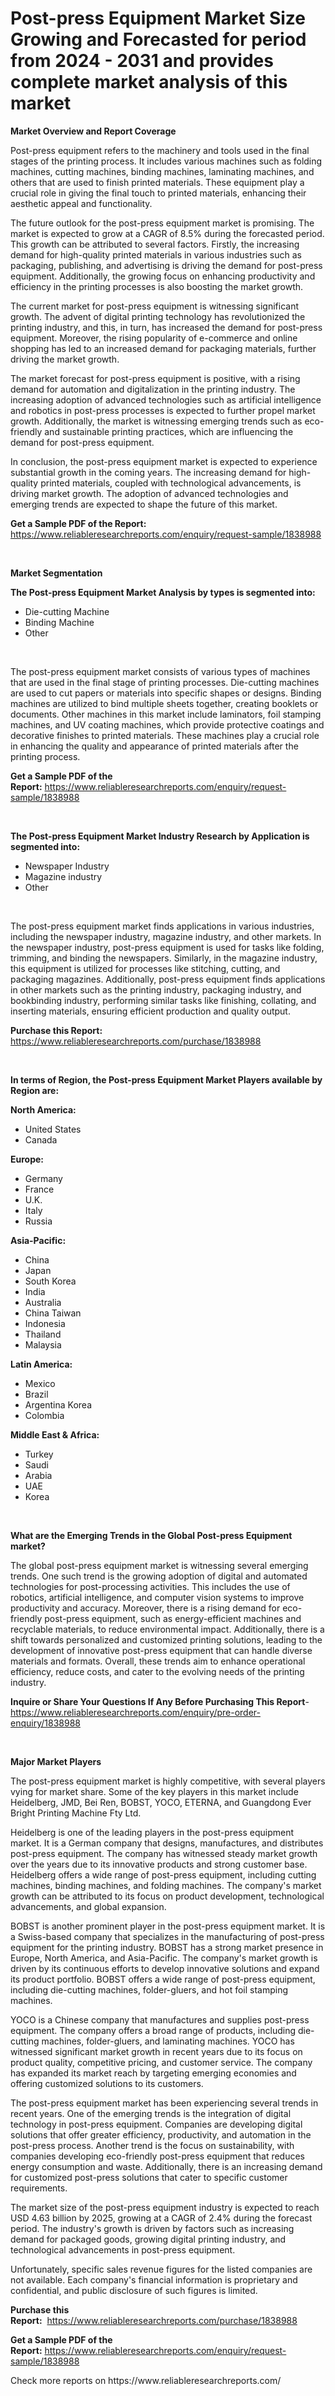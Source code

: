 <p><h1>Post-press Equipment Market Size Growing and Forecasted for period from 2024 - 2031 and provides complete market analysis of this market</h1></p><p><strong>Market Overview and Report Coverage</strong></p>
<p><p>Post-press equipment refers to the machinery and tools used in the final stages of the printing process. It includes various machines such as folding machines, cutting machines, binding machines, laminating machines, and others that are used to finish printed materials. These equipment play a crucial role in giving the final touch to printed materials, enhancing their aesthetic appeal and functionality.</p><p>The future outlook for the post-press equipment market is promising. The market is expected to grow at a CAGR of 8.5% during the forecasted period. This growth can be attributed to several factors. Firstly, the increasing demand for high-quality printed materials in various industries such as packaging, publishing, and advertising is driving the demand for post-press equipment. Additionally, the growing focus on enhancing productivity and efficiency in the printing processes is also boosting the market growth.</p><p>The current market for post-press equipment is witnessing significant growth. The advent of digital printing technology has revolutionized the printing industry, and this, in turn, has increased the demand for post-press equipment. Moreover, the rising popularity of e-commerce and online shopping has led to an increased demand for packaging materials, further driving the market growth.</p><p>The market forecast for post-press equipment is positive, with a rising demand for automation and digitalization in the printing industry. The increasing adoption of advanced technologies such as artificial intelligence and robotics in post-press processes is expected to further propel market growth. Additionally, the market is witnessing emerging trends such as eco-friendly and sustainable printing practices, which are influencing the demand for post-press equipment.</p><p>In conclusion, the post-press equipment market is expected to experience substantial growth in the coming years. The increasing demand for high-quality printed materials, coupled with technological advancements, is driving market growth. The adoption of advanced technologies and emerging trends are expected to shape the future of this market.</p></p>
<p><strong>Get a Sample PDF of the Report:</strong> <a href="https://www.reliableresearchreports.com/enquiry/request-sample/1838988">https://www.reliableresearchreports.com/enquiry/request-sample/1838988</a></p>
<p>&nbsp;</p>
<p><strong>Market Segmentation</strong></p>
<p><strong>The Post-press Equipment Market Analysis by types is segmented into:</strong></p>
<p><ul><li>Die-cutting Machine</li><li>Binding Machine</li><li>Other</li></ul></p>
<p>&nbsp;</p>
<p><p>The post-press equipment market consists of various types of machines that are used in the final stage of printing processes. Die-cutting machines are used to cut papers or materials into specific shapes or designs. Binding machines are utilized to bind multiple sheets together, creating booklets or documents. Other machines in this market include laminators, foil stamping machines, and UV coating machines, which provide protective coatings and decorative finishes to printed materials. These machines play a crucial role in enhancing the quality and appearance of printed materials after the printing process.</p></p>
<p><strong>Get a Sample PDF of the Report:</strong>&nbsp;<a href="https://www.reliableresearchreports.com/enquiry/request-sample/1838988">https://www.reliableresearchreports.com/enquiry/request-sample/1838988</a></p>
<p>&nbsp;</p>
<p><strong>The Post-press Equipment Market Industry Research by Application is segmented into:</strong></p>
<p><ul><li>Newspaper Industry</li><li>Magazine industry</li><li>Other</li></ul></p>
<p>&nbsp;</p>
<p><p>The post-press equipment market finds applications in various industries, including the newspaper industry, magazine industry, and other markets. In the newspaper industry, post-press equipment is used for tasks like folding, trimming, and binding the newspapers. Similarly, in the magazine industry, this equipment is utilized for processes like stitching, cutting, and packaging magazines. Additionally, post-press equipment finds applications in other markets such as the printing industry, packaging industry, and bookbinding industry, performing similar tasks like finishing, collating, and inserting materials, ensuring efficient production and quality output.</p></p>
<p><strong>Purchase this Report:</strong>&nbsp; <a href="https://www.reliableresearchreports.com/purchase/1838988">https://www.reliableresearchreports.com/purchase/1838988</a></p>
<p>&nbsp;</p>
<p><strong>In terms of Region, the Post-press Equipment Market Players available by Region are:</strong></p>
<p>
    <p> <strong> North America: </strong>
        <ul>
            <li>United States</li>
            <li>Canada</li>
        </ul>
        </p> 
    <p> <strong> Europe: </strong>
        <ul>
            <li>Germany</li>
            <li>France</li>
            <li>U.K.</li>
            <li>Italy</li>
            <li>Russia</li>
        </ul>
        </p> 
    <p> <strong> Asia-Pacific: </strong>
        <ul>
            <li>China</li>
            <li>Japan</li>
            <li>South Korea</li>
            <li>India</li>
            <li>Australia</li>
            <li>China Taiwan</li>
            <li>Indonesia</li>
            <li>Thailand</li>
            <li>Malaysia</li>
        </ul>
        </p> 
    <p> <strong> Latin America: </strong>
        <ul>
            <li>Mexico</li>
            <li>Brazil</li>
            <li>Argentina Korea</li>
            <li>Colombia</li>
        </ul>
        </p> 
    <p> <strong> Middle East & Africa: </strong>
        <ul>
            <li>Turkey</li>
            <li>Saudi</li>
            <li>Arabia</li>
            <li>UAE</li>
            <li>Korea</li>
        </ul>
    </p>
    </p>
<p>&nbsp;</p>
<p><strong>What are the Emerging Trends in the Global Post-press Equipment market?</strong></p>
<p><p>The global post-press equipment market is witnessing several emerging trends. One such trend is the growing adoption of digital and automated technologies for post-processing activities. This includes the use of robotics, artificial intelligence, and computer vision systems to improve productivity and accuracy. Moreover, there is a rising demand for eco-friendly post-press equipment, such as energy-efficient machines and recyclable materials, to reduce environmental impact. Additionally, there is a shift towards personalized and customized printing solutions, leading to the development of innovative post-press equipment that can handle diverse materials and formats. Overall, these trends aim to enhance operational efficiency, reduce costs, and cater to the evolving needs of the printing industry.</p></p>
<p><strong>Inquire or Share Your Questions If Any Before Purchasing This Report</strong>- <a href="https://www.reliableresearchreports.com/enquiry/pre-order-enquiry/1838988">https://www.reliableresearchreports.com/enquiry/pre-order-enquiry/1838988</a></p>
<p>&nbsp;</p>
<p><strong>Major Market Players</strong></p>
<p><p>The post-press equipment market is highly competitive, with several players vying for market share. Some of the key players in this market include Heidelberg, JMD, Bei Ren, BOBST, YOCO, ETERNA, and Guangdong Ever Bright Printing Machine Fty Ltd. </p><p>Heidelberg is one of the leading players in the post-press equipment market. It is a German company that designs, manufactures, and distributes post-press equipment. The company has witnessed steady market growth over the years due to its innovative products and strong customer base. Heidelberg offers a wide range of post-press equipment, including cutting machines, binding machines, and folding machines. The company's market growth can be attributed to its focus on product development, technological advancements, and global expansion. </p><p>BOBST is another prominent player in the post-press equipment market. It is a Swiss-based company that specializes in the manufacturing of post-press equipment for the printing industry. BOBST has a strong market presence in Europe, North America, and Asia-Pacific. The company's market growth is driven by its continuous efforts to develop innovative solutions and expand its product portfolio. BOBST offers a wide range of post-press equipment, including die-cutting machines, folder-gluers, and hot foil stamping machines. </p><p>YOCO is a Chinese company that manufactures and supplies post-press equipment. The company offers a broad range of products, including die-cutting machines, folder-gluers, and laminating machines. YOCO has witnessed significant market growth in recent years due to its focus on product quality, competitive pricing, and customer service. The company has expanded its market reach by targeting emerging economies and offering customized solutions to its customers. </p><p>The post-press equipment market has been experiencing several trends in recent years. One of the emerging trends is the integration of digital technology in post-press equipment. Companies are developing digital solutions that offer greater efficiency, productivity, and automation in the post-press process. Another trend is the focus on sustainability, with companies developing eco-friendly post-press equipment that reduces energy consumption and waste. Additionally, there is an increasing demand for customized post-press solutions that cater to specific customer requirements. </p><p>The market size of the post-press equipment industry is expected to reach USD 4.63 billion by 2025, growing at a CAGR of 2.4% during the forecast period. The industry's growth is driven by factors such as increasing demand for packaged goods, growing digital printing industry, and technological advancements in post-press equipment. </p><p>Unfortunately, specific sales revenue figures for the listed companies are not available. Each company's financial information is proprietary and confidential, and public disclosure of such figures is limited.</p></p>
<p><strong>Purchase this Report:</strong>&nbsp;&nbsp;<a href="https://www.reliableresearchreports.com/purchase/1838988">https://www.reliableresearchreports.com/purchase/1838988</a></p>
<p></p>
<p><strong>Get a Sample PDF of the Report:</strong>&nbsp;<a href="https://www.reliableresearchreports.com/enquiry/request-sample/1838988">https://www.reliableresearchreports.com/enquiry/request-sample/1838988</a></p>
<p>Check more reports on https://www.reliableresearchreports.com/</p>